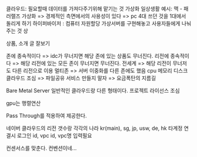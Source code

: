 
클라우드: 필요할때 데이터를 가져다주기위해 맡기는 것
가상화 일상생활 예시: 맥 - 패러랠즈
가상화 => 경제적인 측면에서의 사용성이 있다 => pc 4대 쓰던 것을 1대에서 돌리게 하기
하이퍼바이저 : 컴퓨터 자원할당 
가상서버를 구현해놓고 사용자들에게 나눠주는 것
상


상품, 소개 글 잘보기

존에 종속적이다 => idc가 무너지면 해당 존에 있는 상품도 무너진다.
리전에 종속적이다  => 해당 리전에 있는 모든 존이 무너지면 무너진다.
전세계 => 해당 리전이 무너저도 다른 리전으로 이용
멀티존 => 서버 이중화를 다른 존에도 했음
cpu
메모리
디스크
클라우드 조심 => 파일공유 서비스 만들지 말자 => 요금폭탄의 지름길


Bare Metal Server
일반적인 클라우드랑 다른 형태이다.
프로젝트 라이선스 조심

gpu는 행렬연산

Pass Through를 적용하여 제공한다.

네이버 클라우드의 리전 갯수랑 각각의 나라
kr(main), sg, jp, usw, de, hk
타계정 연결시 로그인 id, vpc id, vpc명 입력필요

컨센서스를 맞춘다.
컨벤션이네...
